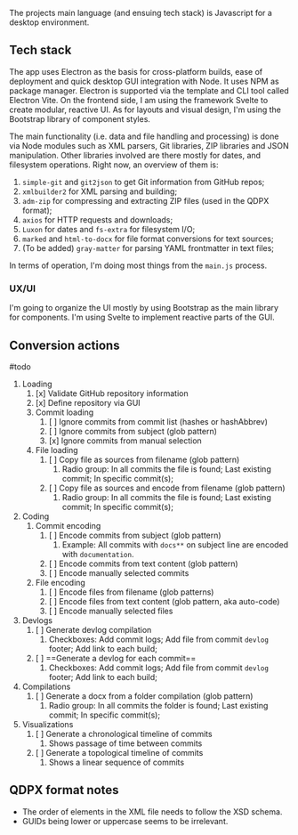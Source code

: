 The projects main language (and ensuing tech stack) is Javascript for a desktop environment.

## Tech stack

The app uses Electron as the basis for cross-platform builds, ease of deployment and quick desktop GUI integration with Node. It uses NPM as package manager. Electron is supported via the template and CLI tool called Electron Vite. On the frontend side, I am using the framework Svelte to create modular, reactive UI. As for layouts and visual design, I'm using the Bootstrap library of component styles.

The main functionality (i.e. data and file handling and processing) is done via Node modules such as XML parsers, Git libraries, ZIP libraries and JSON manipulation. Other libraries involved are there mostly for dates, and filesystem operations. Right now, an overview of them is:

1. `simple-git` and `git2json` to get Git information from GitHub repos;
2. `xmlbuilder2` for XML parsing and building;
3. `adm-zip` for compressing and extracting ZIP files (used in the QDPX format);
4. `axios` for HTTP requests and downloads;
5. `Luxon` for dates and `fs-extra` for filesystem I/O;
6. `marked` and `html-to-docx` for file format conversions for text sources;
7. (To be added) `gray-matter` for parsing YAML frontmatter in text files;

In terms of operation, I'm doing most things from the `main.js` process.

### UX/UI

I'm going to organize the UI mostly by using Bootstrap as the main library for components. I'm using Svelte to implement reactive parts of the GUI. 

## Conversion actions

#todo

1. Loading
	1. [x] Validate GitHub repository information
	2. [x] Define repository via GUI
	3. Commit loading
		1. [ ] Ignore commits from commit list (hashes or hashAbbrev)
		2. [ ] Ignore commits from subject (glob pattern)
		3. [x] Ignore commits from manual selection
	4. File loading
		1. [ ] Copy file as sources from filename (glob pattern)
			1. Radio group: In all commits the file is found; Last existing commit; In specific commit(s);
		2. [ ] Copy file as sources and encode from filename (glob pattern)
			1. Radio group: In all commits the file is found; Last existing commit; In specific commit(s);
2. Coding
	1. Commit encoding
		1. [ ] Encode commits from subject (glob pattern)
			1. Example: All commits with `docs**` on subject line are encoded with `documentation`.
		2. [ ] Encode commits from text content (glob pattern)
		3. [ ] Encode manually selected commits
	2. File encoding
		1. [ ] Encode files from filename (glob patterns)
		2. [ ] Encode files from text content (glob pattern, aka auto-code)
		3. [ ] Encode manually selected files
3. Devlogs
	1. [ ] Generate devlog compilation
		1. Checkboxes: Add commit logs; Add file from commit `devlog` footer; Add link to each build;
	2. [ ] ==Generate a devlog for each commit==
		1. Checkboxes: Add commit logs; Add file from commit `devlog` footer; Add link to each build;
4. Compilations
	1. [ ] Generate a docx from a folder compilation (glob pattern)
		1. Radio group: In all commits the folder is found; Last existing commit; In specific commit(s);
5. Visualizations
	1. [ ] Generate a chronological timeline of commits
		1. Shows passage of time between commits
	2. [ ] Generate a topological timeline of commits 
		1. Shows a linear sequence of commits

## QDPX format notes

- The order of elements in the XML file needs to follow the XSD schema.
- GUIDs being lower or uppercase seems to be irrelevant.
